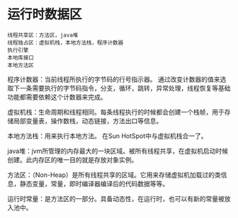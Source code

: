 # 运行时数据区
    线程共享区：方法区，java堆
    线程独占区：虚拟机栈，本地方法栈，程序计数器
    执行引擎
    本地库接口
    本地方法区
    
程序计数器：当前线程所执行的字节码的行号指示器。
    通过改变计数器的值来选取下一条需要执行的字节码指令，分支，循环，跳转，异常处理，线程恢复等基础功能都需要依赖这个计数器来完成。
     
虚拟机栈：生命周期和线程相同。每条线程执行的时候都会创建一个栈帧，用于存储局部变量表，操作数栈，动态链接，方法出口等信息。
 
本地方法栈：用来执行本地方法。 在Sun HotSpot中与虚拟机栈合一了。

java堆：jvm所管理的内存最大的一块区域。被所有线程共享，在虚拟机启动时候创建。此内存区的唯一目的就是存放对象实例。

方法区：（Non-Heap）是所有线程共享的区域。它用来存储虚拟机加载过的类信息，静态变量，常量，即时编译器编译后的代码数据等等。

运行时常量：是方法区的一部分。具备动态性，在运行时，也可以有新的常量被放入池中。